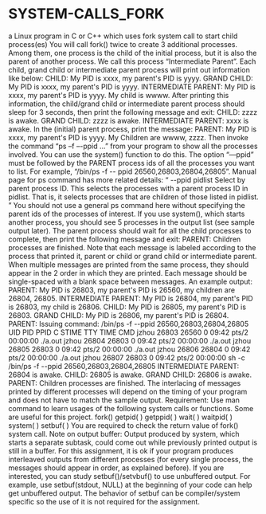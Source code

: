 # SYSTEM-CALLS_FORK
a Linux program in C or C++ which uses fork system call to start child process(es)
You will call fork() twice to create 3 additional processes. Among them, one process is the child of the
initial process, but it is also the parent of another process. We call this process “Intermediate Parent”.
Each child, grand child or intermediate parent process will print out information like below:
CHILD: My PID is xxxx, my parent's PID is yyyy.
GRAND CHILD: My PID is xxxx, my parent's PID is yyyy.
INTERMEDIATE PARENT: My PID is xxxx, my parent's PID is yyyy. My child is
wwww.
After printing this information, the child/grand child or intermediate parent process should sleep for 3
seconds, then print the following message and exit:
CHILD: zzzz is awake.
GRAND CHILD: zzzz is awake.
INTERMEDIATE PARENT: xxxx is awake.
In the (initial) parent process, print the message:
PARENT: My PID is xxxx, my parent's PID is yyyy. My Children are wwww,
zzzz.
Then invoke the command “ps –f –-ppid …” from your program to show all the processes
involved. You can use the system() function to do this. The option “—ppid” must be followed
by the PARENT process ids of all the processes you want to list. For example, “/bin/ps -f --
ppid 26560,26803,26804,26805”. Manual page for ps command has more related details:
“ --ppid pidlist
Select by parent process ID. This selects the processes with a parent process ID in pidlist. That is, it selects processes
that are children of those listed in pidlist. ”
You should not use a general ps command here without specifying the parent ids of the
processes of interest.
If you use system(), which starts another process, you should see 5 processes in the output list
(see sample output later).
The parent process should wait for all the child processes to complete, then print the following message
and exit:
PARENT: Children processes are finished.
Note that each message is labeled according to the process that printed it, parent or child or grand child or
intermediate parent. When multiple messages are printed from the same process, they should appear in the
2
order in which they are printed. Each message should be single-spaced with a blank space between
messages.
An example output:
PARENT: My PID is 26803, my parent's PID is 26560, my children are 26804, 26805.
INTERMEDIATE PARENT: My PID is 26804, my parent's PID is 26803, my child is 26806.
CHILD: My PID is 26805, my parent's PID is 26803.
GRAND CHILD: My PID is 26806, my parent's PID is 26804.
PARENT: Issuing command: /bin/ps -f --ppid 26560,26803,26804,26805
UID PID PPID C STIME TTY TIME CMD
jzhou 26803 26560 0 09:42 pts/2 00:00:00 ./a.out
jzhou 26804 26803 0 09:42 pts/2 00:00:00 ./a.out
jzhou 26805 26803 0 09:42 pts/2 00:00:00 ./a.out
jzhou 26806 26804 0 09:42 pts/2 00:00:00 ./a.out
jzhou 26807 26803 0 09:42 pts/2 00:00:00 sh -c /bin/ps -f --ppid 26560,26803,26804,26805
INTERMEDIATE PARENT: 26804 is awake.
CHILD: 26805 is awake.
GRAND CHILD: 26806 is awake.
PARENT: Children processes are finished.
The interlacing of messages printed by different processes will depend on the timing of your program and
does not have to match the sample output.
Requirement:
Use man command to learn usages of the following system calls or functions. Some are useful for this
project.
fork() getpid( ) getppid( ) wait( ) waitpid( ) system( ) setbuf( )
You are required to check the return value of fork() system call.
Note on output buffer:
Output produced by system, which starts a separate subtask, could come out while previously printed
output is still in a buffer. For this assignment, it is ok if your program produces interleaved outputs from
different processes (for every single process, the messages should appear in order, as explained before).
If you are interested, you can study setbuf()/setvbuf() to use unbuffered output. For example, use
setbuf(stdout, NULL) at the beginning of your code can help get unbuffered output. The behavior of
setbuf can be compiler/system specific so the use of it is not required for the assignment.
